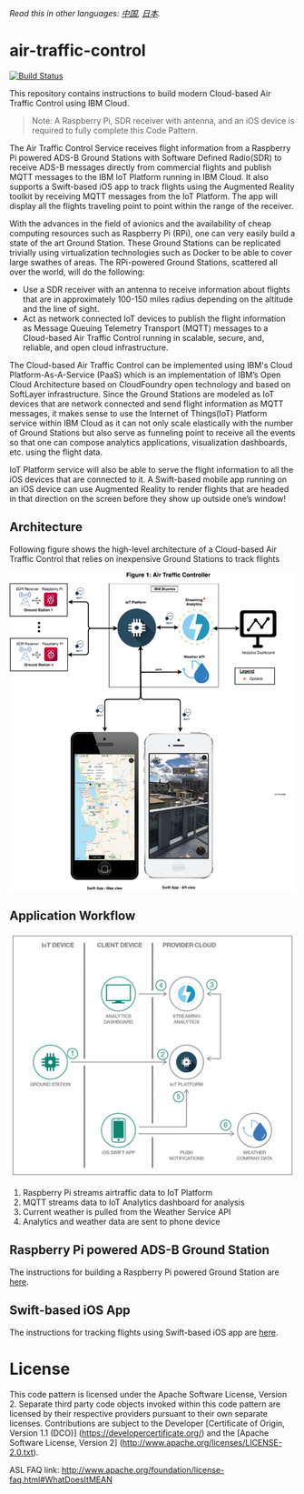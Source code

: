 *Read this in other languages: [中国](README-cn.md), [日本](README-ja.md).*

# air-traffic-control
[![Build Status](https://travis-ci.org/IBM/air-traffic-control.svg?branch=master)](https://travis-ci.org/IBM/air-traffic-control)

This repository contains instructions to build modern Cloud-based Air Traffic Control using IBM Cloud.

> Note: A Raspberry Pi, SDR receiver with antenna, and an iOS device is required to fully complete this Code Pattern.

The Air Traffic Control Service receives flight information from a Raspberry Pi powered ADS-B Ground Stations with Software Defined Radio(SDR) to receive ADS-B messages directly from commercial flights and publish MQTT messages to the IBM IoT Platform running in IBM Cloud. It also supports a Swift-based iOS app to track flights using the Augmented Reality toolkit by receiving MQTT messages from the IoT Platform. The app will display all the flights traveling point to point within the range of the receiver.

With the advances in the field of avionics and the availability of cheap computing resources such as Raspberry Pi (RPi), one can very easily build a state­ of­ the­ art Ground Station. These Ground Stations can be replicated trivially using virtualization technologies such as Docker to be able to cover large swathes of areas. The RPi­-powered Ground Stations, scattered all over the world, will do the following:
* Use a SDR receiver with an antenna to receive information about flights that are in approximately 100­-150 miles radius depending on the altitude and the line­ of ­sight.
* Act as network­ connected IoT devices to publish the flight information as Message Queuing Telemetry Transport (MQTT) messages to a Cloud­-based Air Traffic Control running in scalable, secure, and, reliable, and open cloud infrastructure.

The Cloud­-based Air Traffic Control can be implemented using IBM's Cloud Platform­-As-­A-­Service (PaaS) which is an implementation of IBM’s Open Cloud Architecture based on CloudFoundry open technology and based on SoftLayer infrastructure. Since the Ground Stations are modeled as IoT devices that are network­ connected and send flight information as MQTT messages, it makes sense to use the Internet of Things(IoT) Platform service within IBM Cloud as it can not only scale elastically with the number of Ground Stations but also serve as funneling point to receive all the events so that one can compose analytics applications, visualization dashboards, etc. using the flight data.

IoT Platform service will also be able to serve the flight information to all the iOS devices that are connected to it. A Swift­-based mobile app running on an iOS device can use Augmented Reality to render flights that are headed in that direction on the screen before they show up outside one’s window!

## Architecture
Following figure shows the high-level architecture of a Cloud-based Air Traffic Control that relies on inexpensive Ground Stations to track flights

![alt tag](https://github.com/IBM/air-traffic-control/blob/master/assets/architecture_diagram_v2.png)


## Application Workflow
![Application Workflow](./images/arch-iot-airtrafficcontrol-1024x878.png)

1. Raspberry Pi streams airtraffic data to IoT Platform
2. MQTT streams data to IoT Analytics dashboard for analysis
3. Current weather is pulled from the Weather Service API
4. Analytics and weather data are sent to phone device


## Raspberry Pi powered ADS-B Ground Station

The instructions for building a Raspberry Pi powered Ground Station are [here](https://github.com/IBM/air-traffic-control/blob/master/adsb.ground.station/README.md).

## Swift-based iOS App

The instructions for tracking flights using Swift-based iOS app are [here](https://github.com/IBM/air-traffic-control/blob/master/ARFlightTracker-iOS-Swift/README.md).

# License

This code pattern is licensed under the Apache Software License, Version 2.  Separate third party code objects invoked within this code pattern are licensed by their respective providers pursuant to their own separate licenses. Contributions are subject to the Developer [Certificate of Origin, Version 1.1 (DCO)] (https://developercertificate.org/) and the [Apache Software License, Version 2] (http://www.apache.org/licenses/LICENSE-2.0.txt).

ASL FAQ link: http://www.apache.org/foundation/license-faq.html#WhatDoesItMEAN
